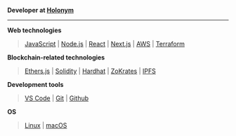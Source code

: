 
<!--
### Hi there 👋

**calebtuttle/calebtuttle** is a ✨ _special_ ✨ repository because its `README.md` (this file) appears on your GitHub profile.

Here are some ideas to get you started:

- 🔭 I’m currently working on ...
- 🌱 I’m currently learning ...
- 👯 I’m looking to collaborate on ...
- 🤔 I’m looking for help with ...
- 💬 Ask me about ...
- 📫 How to reach me: ...
- 😄 Pronouns: ...
- ⚡ Fun fact: ...
-->



**Developer at [Holonym](https://holonym.id/)**

---

**Web technologies**

> [JavaScript](https://www.javascript.com/) | [Node.js](https://nodejs.org/) | [React](https://reactjs.org/) | [Next.js](https://nextjs.org/) | [AWS](https://aws.amazon.com/) | [Terraform](https://www.terraform.io/)

**Blockchain-related technologies**

> [Ethers.js](https://github.com/ethers-io/ethers.js/) | [Solidity](https://github.com/ethereum/solidity) | [Hardhat](https://hardhat.org/) | [ZoKrates](https://zokrates.github.io/) | [IPFS](https://ipfs.io/)

**Development tools**

> [VS Code](https://code.visualstudio.com/) | [Git](https://git-scm.com/) | [Github](https://github.com/)

**OS**

> [Linux](https://www.linuxfoundation.org/) | [macOS](https://www.apple.com/macos/)

